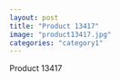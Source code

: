 ```yaml
---
layout: post
title: "Product 13417"
image: "product13417.jpg"
categories: "category1"
---
```

Product 13417

